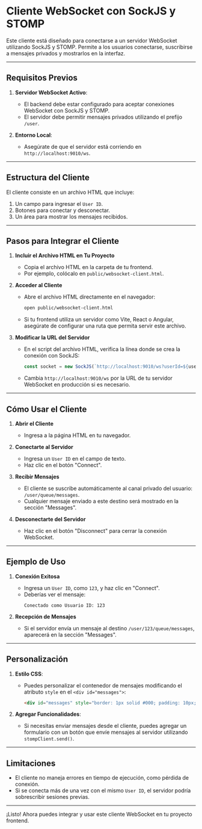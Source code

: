 # Cliente WebSocket con SockJS y STOMP

Este cliente está diseñado para conectarse a un servidor WebSocket utilizando SockJS y STOMP. Permite a los usuarios conectarse, suscribirse a mensajes privados y mostrarlos en la interfaz.

---

## Requisitos Previos

1. **Servidor WebSocket Activo**:
    - El backend debe estar configurado para aceptar conexiones WebSocket con SockJS y STOMP.
    - El servidor debe permitir mensajes privados utilizando el prefijo `/user`.

2. **Entorno Local**:
    - Asegúrate de que el servidor está corriendo en `http://localhost:9010/ws`.

---

## Estructura del Cliente

El cliente consiste en un archivo HTML que incluye:
1. Un campo para ingresar el `User ID`.
2. Botones para conectar y desconectar.
3. Un área para mostrar los mensajes recibidos.

---

## Pasos para Integrar el Cliente

1. **Incluir el Archivo HTML en Tu Proyecto**
    - Copia el archivo HTML en la carpeta de tu frontend.
    - Por ejemplo, colócalo en `public/websocket-client.html`.

2. **Acceder al Cliente**
    - Abre el archivo HTML directamente en el navegador:
      ```bash
      open public/websocket-client.html
      ```
    - Si tu frontend utiliza un servidor como Vite, React o Angular, asegúrate de configurar una ruta que permita servir este archivo.

3. **Modificar la URL del Servidor**
    - En el script del archivo HTML, verifica la línea donde se crea la conexión con SockJS:
      ```javascript
      const socket = new SockJS(`http://localhost:9010/ws?userId=${userId}`);
      ```
    - Cambia `http://localhost:9010/ws` por la URL de tu servidor WebSocket en producción si es necesario.

---

## Cómo Usar el Cliente

1. **Abrir el Cliente**
    - Ingresa a la página HTML en tu navegador.

2. **Conectarte al Servidor**
    - Ingresa un `User ID` en el campo de texto.
    - Haz clic en el botón "Connect".

3. **Recibir Mensajes**
    - El cliente se suscribe automáticamente al canal privado del usuario: `/user/queue/messages`.
    - Cualquier mensaje enviado a este destino será mostrado en la sección "Messages".

4. **Desconectarte del Servidor**
    - Haz clic en el botón "Disconnect" para cerrar la conexión WebSocket.

---

## Ejemplo de Uso

1. **Conexión Exitosa**
    - Ingresa un `User ID`, como `123`, y haz clic en "Connect".
    - Deberías ver el mensaje:
      ```
      Conectado como Usuario ID: 123
      ```

2. **Recepción de Mensajes**
    - Si el servidor envía un mensaje al destino `/user/123/queue/messages`, aparecerá en la sección "Messages".

---

## Personalización

1. **Estilo CSS**:
    - Puedes personalizar el contenedor de mensajes modificando el atributo `style` en el `<div id="messages">`:
      ```html
      <div id="messages" style="border: 1px solid #000; padding: 10px; width: 50%; height: 200px; overflow-y: scroll;"></div>
      ```

2. **Agregar Funcionalidades**:
    - Si necesitas enviar mensajes desde el cliente, puedes agregar un formulario con un botón que envíe mensajes al servidor utilizando `stompClient.send()`.

---

## Limitaciones

- El cliente no maneja errores en tiempo de ejecución, como pérdida de conexión.
- Si se conecta más de una vez con el mismo `User ID`, el servidor podría sobrescribir sesiones previas.

---

¡Listo! Ahora puedes integrar y usar este cliente WebSocket en tu proyecto frontend.

